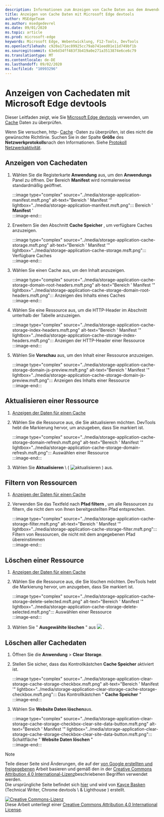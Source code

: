 ```yaml
---
description: Informationen zum Anzeigen von Cache Daten aus dem Anwendungs Panel von Microsoft Edge devtools
title: Anzeigen von Cache Daten mit Microsoft Edge devtools
author: MSEdgeTeam
ms.author: msedgedevrel
ms.date: 09/01/2020
ms.topic: article
ms.prod: microsoft-edge
keywords: Microsoft Edge, Webentwicklung, F12-Tools, DevTools
ms.openlocfilehash: c920a171ec89925cc79ab741eed01e11d749bf1b
ms.sourcegitcommit: 63e6d34ff483f3b419a0e271a3513874e6ce6c79
ms.translationtype: MT
ms.contentlocale: de-DE
ms.lasthandoff: 09/02/2020
ms.locfileid: "10993296"
---
```

<!-- Copyright Kayce Basques 

   Licensed under the Apache License, Version 2.0 (the "License");
   you may not use this file except in compliance with the License.
   You may obtain a copy of the License at

       https://www.apache.org/licenses/LICENSE-2.0

   Unless required by applicable law or agreed to in writing, software
   distributed under the License is distributed on an "AS IS" BASIS,
   WITHOUT WARRANTIES OR CONDITIONS OF ANY KIND, either express or implied.
   See the License for the specific language governing permissions and
   limitations under the License.  -->





# Anzeigen von Cachedaten mit Microsoft Edge devtools   



Dieser Leitfaden zeigt, wie Sie [Microsoft Edge devtools][MicrosoftEdgeDevTools] verwenden, um [Cache][MDNCache] Daten zu überprüfen.  

Wenn Sie versuchen, http- [Cache][MDNHTTPCaching] -Daten zu überprüfen, ist dies nicht die gewünschte Richtlinie.  Suchen Sie in der Spalte **Größe** des **Netzwerkprotokolls**nach den Informationen.  Siehe [Protokoll Netzwerkaktivität][DevtoolsNetworkLogActivity].  

## Anzeigen von Cachedaten   

1.  Wählen Sie die Registerkarte **Anwendung** aus, um den **Anwendungs** Panel zu öffnen.  Der Bereich **Manifest** wird normalerweise standardmäßig geöffnet.  
    
    :::image type="complex" source="../media/storage-application-manifest.msft.png" alt-text="Bereich ' Manifest '" lightbox="../media/storage-application-manifest.msft.png":::
       Bereich ' **Manifest** '  
    :::image-end:::  
    
1.  Erweitern Sie den Abschnitt **Cache Speicher** , um verfügbare Caches anzuzeigen.  
    
    :::image type="complex" source="../media/storage-application-cache-storage.msft.png" alt-text="Bereich ' Manifest '" lightbox="../media/storage-application-cache-storage.msft.png":::
       Verfügbare Caches  
    :::image-end:::  
    
1.  Wählen Sie einen Cache aus, um den Inhalt anzuzeigen.  
    
    :::image type="complex" source="../media/storage-application-cache-storage-domain-root-headers.msft.png" alt-text="Bereich ' Manifest '" lightbox="../media/storage-application-cache-storage-domain-root-headers.msft.png":::
       Anzeigen des Inhalts eines Caches  
    :::image-end:::  
    
1.  Wählen Sie eine Ressource aus, um die HTTP-Header im Abschnitt unterhalb der Tabelle anzuzeigen.  
    
    :::image type="complex" source="../media/storage-application-cache-storage-index-headers.msft.png" alt-text="Bereich ' Manifest '" lightbox="../media/storage-application-cache-storage-index-headers.msft.png":::
       Anzeigen der HTTP-Header einer Ressource  
    :::image-end:::  
    
1.  Wählen Sie **Vorschau** aus, um den Inhalt einer Ressource anzuzeigen.  
    
    :::image type="complex" source="../media/storage-application-cache-storage-domain-js-preview.msft.png" alt-text="Bereich ' Manifest '" lightbox="../media/storage-application-cache-storage-domain-js-preview.msft.png":::
       Anzeigen des Inhalts einer Ressource  
    :::image-end:::  
    
## Aktualisieren einer Ressource   

1.  [Anzeigen der Daten für einen Cache](#view-cache-data)  
1.  Wählen Sie die Ressource aus, die Sie aktualisieren möchten.  DevTools hebt die Markierung hervor, um anzugeben, dass Sie markiert ist.  
    
    :::image type="complex" source="../media/storage-application-cache-storage-domain-refresh.msft.png" alt-text="Bereich ' Manifest '" lightbox="../media/storage-application-cache-storage-domain-refresh.msft.png":::
       Auswählen einer Ressource  
    :::image-end:::  
    
1.  Wählen Sie **Aktualisieren** \ ( ![ aktualisieren ][ImageRefreshIcon] \) aus.  
    
## Filtern von Ressourcen   

1.  [Anzeigen der Daten für einen Cache](#view-cache-data)  
1.  Verwenden Sie das Textfeld nach **Pfad filtern** , um alle Ressourcen zu filtern, die nicht dem von Ihnen bereitgestellten Pfad entsprechen.  
    
    :::image type="complex" source="../media/storage-application-cache-storage-filter.msft.png" alt-text="Bereich ' Manifest '" lightbox="../media/storage-application-cache-storage-filter.msft.png":::
       Filtern von Ressourcen, die nicht mit dem angegebenen Pfad übereinstimmen  
    :::image-end:::  
    
## Löschen einer Ressource   

1.  [Anzeigen der Daten für einen Cache](#view-cache-data)  
1.  Wählen Sie die Ressource aus, die Sie löschen möchten.  DevTools hebt die Markierung hervor, um anzugeben, dass Sie markiert ist.  
    
    :::image type="complex" source="../media/storage-application-cache-storage-delete-selected.msft.png" alt-text="Bereich ' Manifest '" lightbox="../media/storage-application-cache-storage-delete-selected.msft.png":::
       Auswählen einer Ressource  
    :::image-end:::  
    
1.  Wählen Sie " **Ausgewählte löschen** " aus ![ ][ImageDeleteIcon] .  
    
## Löschen aller Cachedaten   

1.  Öffnen Sie die **Anwendung**  >  **Clear Storage**.  
1.  Stellen Sie sicher, dass das Kontrollkästchen **Cache Speicher** aktiviert ist.  
    
    :::image type="complex" source="../media/storage-application-clear-storage-cache-storage-checkbox.msft.png" alt-text="Bereich ' Manifest '" lightbox="../media/storage-application-clear-storage-cache-storage-checkbox.msft.png":::
       Das Kontrollkästchen " **Cache Speicher** "  
    :::image-end:::  
    
1.  Wählen Sie **Website Daten löschen**aus.  
    
    :::image type="complex" source="../media/storage-application-clear-storage-cache-storage-checkbox-clear-site-data-button.msft.png" alt-text="Bereich ' Manifest '" lightbox="../media/storage-application-clear-storage-cache-storage-checkbox-clear-site-data-button.msft.png":::
       Schaltfläche " **Website Daten löschen** "  
    :::image-end:::  
    
<!--  
  


-->  

<!-- image links -->  

[ImageDeleteIcon]: ../media/delete-icon.msft.png  
[ImageRefreshIcon]: ../media/refresh-icon.msft.png  

<!-- links -->  

[MicrosoftEdgeDevTools]: ../../devtools-guide-chromium.md "Microsoft Edge (Chrom)-Entwicklertools | Microsoft docs"  
[DevtoolsNetworkLogActivity]: ../network/index.md#log-network-activity  "Protokoll Netzwerkaktivität | Microsoft docs"  

[MDNCache]: https://developer.mozilla.org/docs/Web/API/Cache "Cache | MDN"  
[MDNHTTPCaching]: https://developer.mozilla.org/docs/Web/HTTP/Caching "HTTP-Caching | MDN"  

> [!NOTE]
> Teile dieser Seite sind Änderungen, die auf der [von Google erstellten und freigegebenen][GoogleSitePolicies] Arbeit basieren und gemäß den in der [Creative Commons Attribution 4,0 International-Lizenz][CCA4IL]beschriebenen Begriffen verwendet werden.  
> Die ursprüngliche Seite befindet sich [hier](https://developers.google.com/web/tools/chrome-devtools/storage/cache) und wird von [Kayce Basken][KayceBasques] (Technical Writer, Chrome devtools \ & Lighthouse \) erstellt.  

[![Creative Commons-Lizenz][CCby4Image]][CCA4IL]  
Diese Arbeit unterliegt einer [Creative Commons Attribution 4.0 International License][CCA4IL].  

[CCA4IL]: https://creativecommons.org/licenses/by/4.0  
[CCby4Image]: https://i.creativecommons.org/l/by/4.0/88x31.png  
[GoogleSitePolicies]: https://developers.google.com/terms/site-policies  
[KayceBasques]: https://developers.google.com/web/resources/contributors/kaycebasques  
